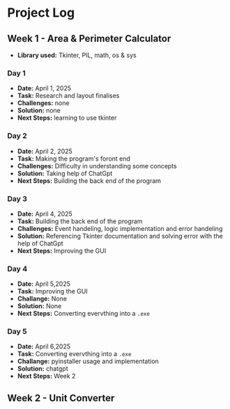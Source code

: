 # Project Log

## Week 1  - Area & Perimeter Calculator

- **Library used:**  Tkinter, PIL, math, os & sys

### Day 1

- **Date:** April 1, 2025
- **Task:** Research and layout finalises
- **Challenges:** none
- **Solution:** none
- **Next Steps:** learning to use tkinter

### Day 2

- **Date:** April 2, 2025
- **Task:** Making the program's foront end
- **Challenges:** Difficulty in understanding some concepts
- **Solution:** Taking help of ChatGpt
- **Next Steps:** Building the back end of the program

### Day 3

- **Date:** April 4, 2025
- **Task:** Building the back end of the program
- **Challenges:** Event handeling, logic implementation and error handeling
- **Solution:** Referencing Tkinter documentation and solving error with the help of ChatGpt
- **Next Steps:** Improving the GUI

### Day 4

- **Date:** April 5,2025
- **Task:** Improving the GUI
- **Challange:** None
- **Solution:** None
- **Next Steps:** Converting evervthing into a `.exe`

### Day 5

- **Date:** April 6,2025
- **Task:** Converting evervthing into a `.exe`
- **Challange:** pyinstaller usage and implementation
- **Solution:** chatgpt
- **Next Steps:** Week 2

## Week 2  - Unit Converter
